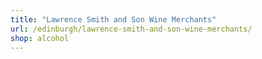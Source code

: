 ```yaml
---
title: "Lawrence Smith and Son Wine Merchants"
url: /edinburgh/lawrence-smith-and-son-wine-merchants/
shop: alcohol
---
```


